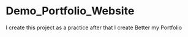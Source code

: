 # Demo_Portfolio_Website
I create this project as a  practice after that I create Better my  Portfolio 
